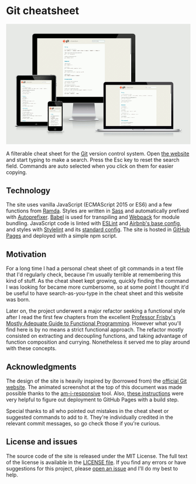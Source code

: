 # Git cheatsheet

[![Screenshot](screenshot.gif)](http://gitcheatsheet.soyguijarro.com/)

A filterable cheat sheet for the [Git](https://git-scm.com/) version control system. Open [the website](http://gitcheatsheet.soyguijarro.com/) and start typing to make a search. Press the Esc key to reset the search field. Commands are auto selected when you click on them for easier copying.


## Technology

The site uses vanilla JavaScript (ECMAScript 2015 or ES6) and a few functions from [Ramda](ramdajs.com). Styles are written in [Sass](http://sass-lang.com/) and automatically prefixed with [Autoprefixer](https://github.com/postcss/autoprefixer). [Babel](http://babeljs.io/) is used for transpiling and [Webpack](https://webpack.js.org/) for module bundling. JavaScript code is linted with [ESLint](http://eslint.org/) and [Airbnb's base config](https://www.npmjs.com/package/eslint-config-airbnb-base), and styles with [Stylelint](http://stylelint.io/) and its [standard config](https://github.com/stylelint/stylelint-config-standard). The site is hosted in [GitHub Pages](https://pages.github.com/) and deployed with a simple npm script.


## Motivation

For a long time I had a personal cheat sheet of git commands in a text file that I'd regularly check, because I'm usually terrible at remembering this kind of stuff. As the cheat sheet kept growing, quickly finding the command I was looking for became more cumbersome, so at some point I thought it'd be useful to have search-as-you-type in the cheat sheet and this website was born.

Later on, the project underwent a major refactor seeking a functional style after I read the first few chapters from the excellent [Professor Frisby's Mostly Adequate Guide to Functional Programming](https://github.com/MostlyAdequate/mostly-adequate-guide). However what you'll find here is by no means a strict functional approach. The refactor mostly consisted on extracting and decoupling functions, and taking advantage of function composition and currying. Nonetheless it served me to play around with these concepts.


## Acknowledgments

The design of the site is heavily inspired by (borrowed from) the [official Git website](https://git-scm.com/). The animated screenshot at the top of this document was made possible thanks to the [am-i-responsive](http://ami.responsivedesign.is/) tool. Also, [these instructions](https://gist.github.com/domenic/ec8b0fc8ab45f39403dd) were very helpful to figure out deployment to GitHub Pages with a build step.

Special thanks to all who pointed out mistakes in the cheat sheet or suggested commands to add to it. They're individually credited in the relevant commit messages, so go check those if you're curious.


## License and issues

The source code of the site is released under the MIT License. The full text of the license is available in the [LICENSE file](LICENSE). If you find any errors or have suggestions for this project, please [open an issue](https://github.com/soyguijarro/git-cheatsheet/issues) and I'll do my best to help.
